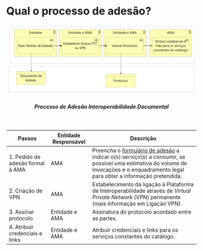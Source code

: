 # Qual o processo de adesão?

<div align="center">
  <img src="../../assets/images/inter%20doc.png" alt="Processo de Adesão Interoperabilidade Documental">
  <h5>Processo de Adesão Interoperabilidade Documental</h5>
</div>
<br>

| Passos                           | Entidade Responsável | Descrição                                                                                                                                                                                                                                               |
| -------------------------------- | -------------------- | ------------------------------------------------------------------------------------------------------------------------------------------------------------------------------------------------------------------------------------------------------- |
| 1. Pedido de adesão formal à AMA | AMA                  | Preencha o [formulário de adesão](https://www.iap.gov.pt/web/iap/formulario-de-adesao?serviceId=4) a indicar o(s) serviço(s) a consumir, se possível uma estimativa do volume de invocações e o enquadramento legal para obter a informação pretendida. |
| 2. Criação de VPN                | AMA                  | Estabelecimento da ligação à Plataforma de Interoperabilidade através de _Virtual Private Network_ (VPN) permanente (mais informação em Ligação VPN).                                                                                                   |
| 3. Assinar protocolo             | Entidade e AMA       | Assinatura do protocolo acordado entre as partes.                                                                                                                                                                                                       |
| 4. Atribuir credenciais e links  | Entidade e AMA       | Atribuir credenciais e links para os serviços constantes do catálogo.                                                                                                                                                                                   |
